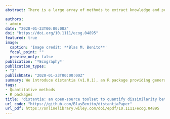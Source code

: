 ```yaml
---
abstract: There is a large array of methods to extract knowledge and perform ecological forecasting from ecological time‐series. However, in spite of its importance for data‐mining, pattern‐matching and ecological synthesis, methods to assess their similarity are scarce. We introduce distantia (v1.0.1), an R package providing general toolset to quantify dissimilarity between ecological time‐series, independently of their regularity and number of samples. The functions in distantia provide the means to compute dissimilarity scores by time and by shape and assess their significance, evaluate the partial contribution of each variable to dissimilarity, and align or combine sequences by similarity. We evaluate the sensitivity of the dissimilarity metrics implemented in distantia, describe its structure and functionality, and showcase its applications with two examples. Particularly, we evaluate how geographic factors drive the dissimilarity between nine pollen sequences dated to the Last Interglacial, and compare the temporal dynamics of climate and enhanced vegetation index of three stands across the range of the European beech. We expect this package may enhance the capabilities of researchers from different fields to explore dissimilarity patterns between multivariate ecological time‐series, and aid in generating and testing new hypotheses on why the temporal dynamics of complex‐systems changes over space and time.

authors:
- admin
date: "2020-01-23T00:00:00Z"
doi: "https://doi.org/10.1111/ecog.04895"
featured: true
image:
  caption: 'Image credit: **Blas M. Benito**'
  focal_point: ""
  preview_only: false
publication: '*Ecography*'
publication_types:
- "2"
publishDate: "2020-01-23T00:00:00Z"
summary: We introduce distantia (v1.0.1), an R package providing general toolset to quantify dissimilarity between ecological time‐series, independently of their regularity and number of samples. The functions in distantia provide the means to compute dissimilarity scores by time and by shape and assess their significance, evaluate the partial contribution of each variable to dissimilarity, and align or combine sequences by similarity.
tags:
- Quantitative methods
- R packages
title: 'distantia: an open‐source toolset to quantify dissimilarity between multivariate ecological time‐series'
url_code: "https://github.com/BlasBenito/distantiaPaper"
url_pdf: https://onlinelibrary.wiley.com/doi/epdf/10.1111/ecog.04895
---
```



